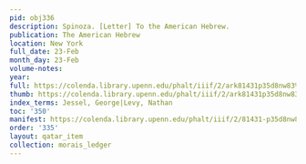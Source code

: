 ```yaml
---
pid: obj336
description: Spinoza. [Letter] To the American Hebrew.
publication: The American Hebrew
location: New York
full_date: 23-Feb
month_day: 23-Feb
volume-notes:
year:
full: https://colenda.library.upenn.edu/phalt/iiif/2/ark81431p35d8nw83%2FSHA256E-s6815107--62daff8fc4a1b5d706d8c64d64253fd466a1b425173ba0f07e468fe30fcd12b2.jpeg/full/3500,/0/default.jpg
thumb: https://colenda.library.upenn.edu/phalt/iiif/2/ark81431p35d8nw83%2FSHA256E-s6815107--62daff8fc4a1b5d706d8c64d64253fd466a1b425173ba0f07e468fe30fcd12b2.jpeg/full/!200,200/0/default.jpg
index_terms: Jessel, George|Levy, Nathan
toc: '350'
manifest: https://colenda.library.upenn.edu/phalt/iiif/2/81431-p35d8nw83/manifest
order: '335'
layout: qatar_item
collection: morais_ledger
---
```

